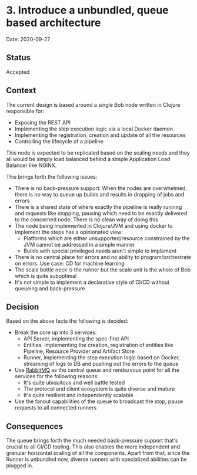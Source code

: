 # 3. Introduce a unbundled, queue based architecture

Date: 2020-09-27

## Status

Accepted

## Context

The current design is based around a single Bob node written in Clojure responsible for:
- Exposing the REST API
- Implementing the step execution logic via a local Docker daemon
- Implementing the registration, creation and update of all the resources
- Controlling the lifecycle of a pipeline

This node is expected to be replicated based on the scaling needs and they all would be simply load balanced behind a simple Application Load Balancer like NGINX.

This brings forth the following issues:
- There is no back-pressure support: When the nodes are overwhelmed, there is no way to queue up builds and results in dropping of jobs and errors
- There is a shared state of where exactly the pipeline is really running and requests like stopping, pausing which need to be exactly delivered to the concerned node. There is no clean way of doing this
- The node being implemented in Clojure/JVM and using docker to implement the steps has a opinionated view:
    - Platforms which are either unsupported/resource constrained by the JVM cannot be addressed in a simple manner
    - Builds with special privileged needs aren't simple to implement
- There is no central place for errors and no ability to program/orchestrate on errors. Use case: CD for machine learning
- The scale bottle neck is the runner but the scale unit is the whole of Bob which is quite suboptimal
- It's not simple to implement a declarative style of CI/CD without queueing and back-pressure

## Decision

Based on the above facts the following is decided:
- Break the core up into 3 services:
    - API Server, implementing the spec-first API
    - Entities, implementing the creation, registration of entities like Pipeline, Resource Provider and Artifact Store
    - Runner, implementing the step execution logic based on Docker, streaming of logs to DB and pushing out the errors to the queue
- Use [RabbitMQ](https://www.rabbitmq.com/) as the central queue and rendezvous point for all the services for the following reasons:
    - It's quite ubiquitous and well battle tested
    - The protocol and client ecosystem is quite diverse and mature
    - It's quite resilient and independently scalable
- Use the fanout capabilities of the queue to broadcast the stop, pause requests to all connected runners

## Consequences

The queue brings forth the much needed back-pressure support that's crucial to all CI/CD tooling. This also enables the more independent and granular horizontal scaling of all the components. Apart from that, since the Runner is unbundled now, diverse runners with specialized abilities can be plugged in.
